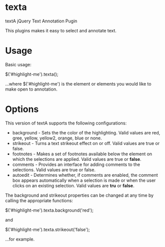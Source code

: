 texta
=====

textA jQuery Text Annotation Pugin

This plugins makes it easy to select and annotate text.

Usage
=====

Basic usage:

$('#highlight-me').texta();

...where $('#highlight-me') is the element or elements you would like to make open to annotation.

Options
=======

This version of textA supports the following configurations:

* background - Sets the the color of the highlighting. Valid values are red, gree, yellow, yellow2, orange, blue or none.
* strikeout - Turns a text strikeout effect on or off. Valid values are true or false.
* footnotes - Makes a set of footnotes available below the element on which the selections are applied. Valid values are true or **false**.
* comments - Provides an interface for adding comments to the selections. Valid values are true or false.
* autoedit - Determines whether, if comments are enabled, the comment box appears automatically when a selection is made or when the user clicks on an existing selection. Valid values are **tru** or **false**.

The background and strikeout properties can be changed at any time by calling the appropriate functions:

$('#highlight-me').texta.background('red');

and

$('#highlight-me').texta.strikeout('false');

...for example.
